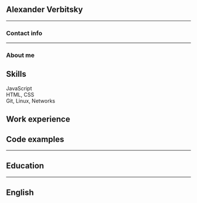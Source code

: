 ## Alexander Verbitsky
****  

### Contact info  

****
### About me


## Skills
JavaScript  
HTML, CSS  
Git, Linux, Networks  


## Work experience

## Code examples

****  
## Education 

****
## English

